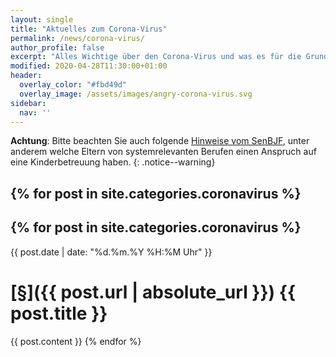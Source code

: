 ```yaml
---
layout: single
title: "Aktuelles zum Corona-Virus"
permalink: /news/corona-virus/
author_profile: false
excerpt: "Alles Wichtige über den Corona-Virus und was es für die Grundschule am Brandwerder bedeutet."
modified: 2020-04-28T11:30:00+01:00
header:
  overlay_color: "#fbd49d"
  overlay_image: /assets/images/angry-corona-virus.svg
sidebar:
  nav: ''
---
```


**Achtung**: Bitte beachten Sie auch folgende [Hinweise vom SenBJF](https://www.berlin.de/sen/bjf/coronavirus/aktuelles/), unter anderem welche Eltern von systemrelevanten Berufen einen Anspruch auf eine Kinderbetreuung haben.
{: .notice--warning}

{% for post in site.categories.coronavirus %}
---

{% for post in site.categories.coronavirus %}
---

{{ post.date | date: "%d.%m.%Y %H:%M Uhr" }}

# [§]({{ post.url | absolute_url }}) {{ post.title }}

{{ post.content }}
{% endfor %}
